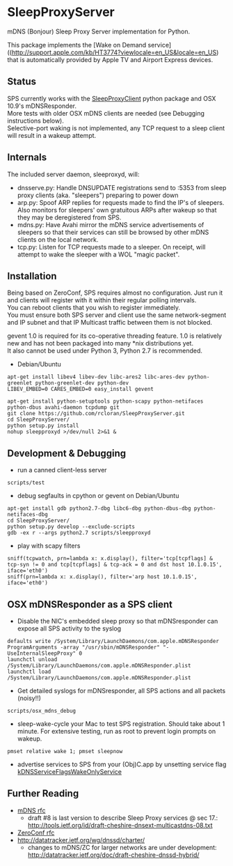 SleepProxyServer
================
mDNS (Bonjour) Sleep Proxy Server implementation for Python.

This package implements the [Wake on Demand service]((http://support.apple.com/kb/HT3774?viewlocale=en_US&locale=en_US) that is automatically provided by Apple TV and Airport Express devices.  

Status
------
SPS currently works with the [SleepProxyClient](http://github.com/awein/SleepProxyClient) python package and OSX 10.9's mDNSResponder.  
More tests with older OSX mDNS clients are needed (see Debugging instructions below).  
Selective-port waking is not implemented, any TCP request to a sleep client will result in a wakeup attempt.  

Internals
------
The included server daemon, sleeproxyd, will:  
* dnsserve.py: Handle DNSUPDATE registrations send to :5353 from sleep proxy clients (aka. "sleepers") preparing to power down  
* arp.py: Spoof ARP replies for requests made to find the IP's of sleepers. Also monitors for sleepers' own gratuitous ARPs after wakeup so that they may be deregistered from SPS.  
* mdns.py: Have Avahi mirror the mDNS service advertisements of sleepers so that their services can still be browsed by other mDNS clients on the local network.  
* tcp.py: Listen for TCP requests made to a sleeper. On receipt, will attempt to wake the sleeper with a WOL "magic packet".  

Installation
-------
Being based on ZeroConf, SPS requires almost no configuration. Just run it and clients will register with it within their regular polling intervals.  
You can reboot clients that you wish to register immediately.  
You must ensure both SPS server and client use the same network-segment and IP subnet and that IP Multicast traffic between them is not blocked.  

gevent 1.0 is required for its co-operative threading feature. 1.0 is relatively new and has not been packaged into many *nix distributions yet.  
It also cannot be used under Python 3, Python 2.7 is recommended.

* Debian/Ubuntu

```
apt-get install libev4 libev-dev libc-ares2 libc-ares-dev python-greenlet python-greenlet-dev python-dev
LIBEV_EMBED=0 CARES_EMBED=0 easy_install gevent

apt-get install python-setuptools python-scapy python-netifaces python-dbus avahi-daemon tcpdump git
git clone https://github.com/rcloran/SleepProxyServer.git
cd SleepProxyServer/
python setup.py install
nohup sleepproxyd >/dev/null 2>&1 &
```

Development & Debugging
-----
* run a canned client-less server
```
scripts/test
```

* debug segfaults in cpython or gevent on Debian/Ubuntu
```
apt-get install gdb python2.7-dbg libc6-dbg python-dbus-dbg python-netifaces-dbg
cd SleepProxyServer/
python setup.py develop --exclude-scripts
gdb -ex r --args python2.7 scripts/sleepproxyd
```

* play with scapy filters
```
sniff(tcpwatch, prn=lambda x: x.display(), filter='tcp[tcpflags] & tcp-syn != 0 and tcp[tcpflags] & tcp-ack = 0 and dst host 10.1.0.15', iface='eth0')
sniff(prn=lambda x: x.display(), filter='arp host 10.1.0.15', iface='eth0')
```

OSX mDNSResponder as a SPS client
------------
* Disable the NIC's embedded sleep proxy so that mDNSresponder can expose all SPS activity to the syslog
```
defaults write /System/Library/LaunchDaemons/com.apple.mDNSResponder ProgramArguments -array "/usr/sbin/mDNSResponder" "-UseInternalSleepProxy" 0
launchctl unload /System/Library/LaunchDaemons/com.apple.mDNSResponder.plist
launchctl load /System/Library/LaunchDaemons/com.apple.mDNSResponder.plist
```

* Get detailed syslogs for mDNSresponder, all SPS actions and all packets (noisy!!)
```
scripts/osx_mdns_debug
```

* sleep-wake-cycle your Mac to test SPS registration. Should take about 1 minute. For extensive testing, run as root to prevent login prompts on wakeup.
```
pmset relative wake 1; pmset sleepnow
```
* advertise services to SPS from your (Obj)C.app by unsetting service flag [kDNSServiceFlagsWakeOnlyService](https://developer.apple.com/library/mac/documentation/Networking/Reference/DNSServiceDiscovery_CRef/Reference/reference.html#jumpTo_166)

Further Reading
-------
* [mDNS rfc](http://datatracker.ietf.org/doc/rfc6762/)
  * draft #8 is last version to describe Sleep Proxy services @ sec 17.: http://tools.ietf.org/id/draft-cheshire-dnsext-multicastdns-08.txt
* [ZeroConf rfc](http://datatracker.ietf.org/doc/rfc6763/)
* http://datatracker.ietf.org/wg/dnssd/charter/
  * changes to mDNS/ZC for larger networks are under development: http://datatracker.ietf.org/doc/draft-cheshire-dnssd-hybrid/
